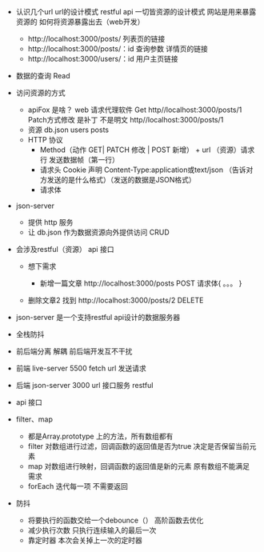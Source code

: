 - 认识几个url 
url的设计模式 restful api 一切皆资源的设计模式
网站是用来暴露资源的 如何将资源暴露出去（web开发）
  - http://localhost:3000/posts/  列表页的链接
  - http://localhost:3000/posts/：id 查询参数 详情页的链接
  - http://localhost:3000/users/：id 用户主页链接

- 数据的查询 Read
- 访问资源的方式
  - apiFox 是啥？  web 请求代理软件
    Get http//localhost:3000/posts/1
    Patch方式修改 是补丁 不是明文 http//localhost:3000/posts/1
  - 资源  db.json users posts
  - HTTP 协议
    - Method（动作 GET| PATCH 修改 | POST 新增） + url （资源）请求行 发送数据帧（第一行）
    - 请求头  Cookie 声明 Content-Type:application或text/json （告诉对方发送的是什么格式）（发送的数据是JSON格式）
    - 请求体  

- json-server
  - 提供 http 服务
  - 让 db.json 作为数据资源向外提供访问 CRUD

- 会涉及restful（资源） api 接口
  - 想下需求
    - 新增一篇文章
      http://localhost:3000/posts  POST
      请求体{
        。。。
      }

  - 删除文章2
    找到 http://localhost:3000/posts/2  DELETE

- json-server 是一个支持restful api设计的数据服务器

- 全栈防抖
 - 前后端分离 解耦 前后端开发互不干扰
  - 前端 live-server 5500
    fetch url 发送请求
  - 后端 json-server 3000
    url 接口服务 restful
  - api 接口

- filter、map
  - 都是Array.prototype 上的方法，所有数组都有
  - filter 对数组进行过滤，回调函数的返回值是否为true 决定是否保留当前元素
  - map 对数组进行映射，回调函数的返回值是新的元素 原有数组不能满足需求
  - forEach 迭代每一项 不需要返回

- 防抖
  - 将要执行的函数交给一个debounce（） 高阶函数去优化
  - 减少执行次数 只执行连续输入的最后一次
  - 靠定时器 本次会关掉上一次的定时器